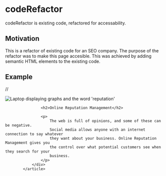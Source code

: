 # codeRefactor

codeRefactor is existing code, refactored for accessability.

## Motivation

This is a refactor of existing code for an SEO company. The purpose of the refactor was to make this page accesible. This was achieved by adding semantic HTML elements to the existing code.

## Example

// <article>
                <div id="online-reputation-management" class="online-reputation-management">
                    <img src="./assets/images/online-reputation-management.jpg" 
                    alt="Laptop displaying graphs and the word 'reputation'"
                    class="float-right" />

                    <h2>Online Reputation Management</h2>

                    <p>
                        The web is full of opinions, and some of these can be negative. 
                        Social media allows anyone with an internet connection to say whatever 
                        they want about your business. Online Reputation Management gives you 
                        the control over what potential customers see when they search for your 
                        business.
                    </p>
                </div>
            </article> 